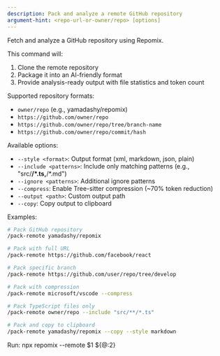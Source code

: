 ```yaml
---
description: Pack and analyze a remote GitHub repository
argument-hint: <repo-url-or-owner/repo> [options]
---
```


Fetch and analyze a GitHub repository using Repomix.

This command will:
1. Clone the remote repository
2. Package it into an AI-friendly format
3. Provide analysis-ready output with file statistics and token count

Supported repository formats:
- `owner/repo` (e.g., yamadashy/repomix)
- `https://github.com/owner/repo`
- `https://github.com/owner/repo/tree/branch-name`
- `https://github.com/owner/repo/commit/hash`

Available options:
- `--style <format>`: Output format (xml, markdown, json, plain)
- `--include <patterns>`: Include only matching patterns (e.g., "src/**/*.ts,**/*.md")
- `--ignore <patterns>`: Additional ignore patterns
- `--compress`: Enable Tree-sitter compression (~70% token reduction)
- `--output <path>`: Custom output path
- `--copy`: Copy output to clipboard

Examples:
```bash
# Pack GitHub repository
/pack-remote yamadashy/repomix

# Pack with full URL
/pack-remote https://github.com/facebook/react

# Pack specific branch
/pack-remote https://github.com/user/repo/tree/develop

# Pack with compression
/pack-remote microsoft/vscode --compress

# Pack TypeScript files only
/pack-remote owner/repo --include "src/**/*.ts"

# Pack and copy to clipboard
/pack-remote yamadashy/repomix --copy --style markdown
```

Run: npx repomix --remote $1 ${@:2}
